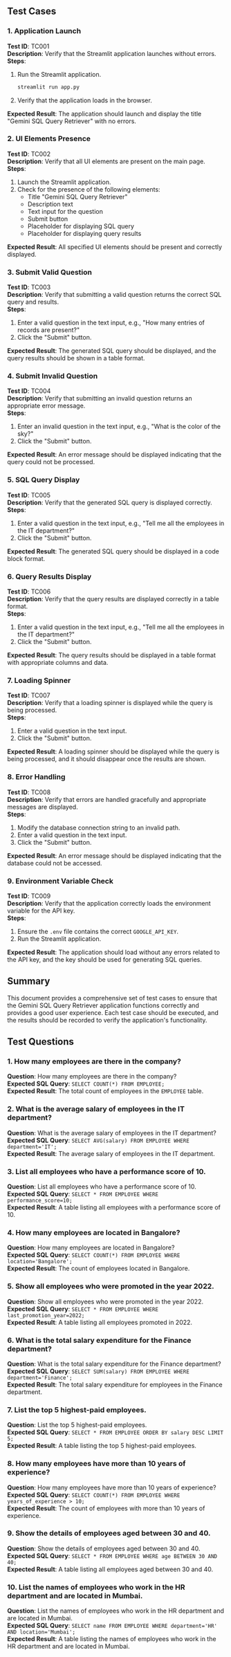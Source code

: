
## Test Cases

### 1. Application Launch
**Test ID**: TC001  
**Description**: Verify that the Streamlit application launches without errors.  
**Steps**:
1. Run the Streamlit application.
   ```sh
   streamlit run app.py
   ```
2. Verify that the application loads in the browser.

**Expected Result**: The application should launch and display the title "Gemini SQL Query Retriever" with no errors.

### 2. UI Elements Presence
**Test ID**: TC002  
**Description**: Verify that all UI elements are present on the main page.  
**Steps**:
1. Launch the Streamlit application.
2. Check for the presence of the following elements:
   - Title "Gemini SQL Query Retriever"
   - Description text
   - Text input for the question
   - Submit button
   - Placeholder for displaying SQL query
   - Placeholder for displaying query results

**Expected Result**: All specified UI elements should be present and correctly displayed.

### 3. Submit Valid Question
**Test ID**: TC003  
**Description**: Verify that submitting a valid question returns the correct SQL query and results.  
**Steps**:
1. Enter a valid question in the text input, e.g., "How many entries of records are present?"
2. Click the "Submit" button.

**Expected Result**: The generated SQL query should be displayed, and the query results should be shown in a table format.

### 4. Submit Invalid Question
**Test ID**: TC004  
**Description**: Verify that submitting an invalid question returns an appropriate error message.  
**Steps**:
1. Enter an invalid question in the text input, e.g., "What is the color of the sky?"
2. Click the "Submit" button.

**Expected Result**: An error message should be displayed indicating that the query could not be processed.

### 5. SQL Query Display
**Test ID**: TC005  
**Description**: Verify that the generated SQL query is displayed correctly.  
**Steps**:
1. Enter a valid question in the text input, e.g., "Tell me all the employees in the IT department?"
2. Click the "Submit" button.

**Expected Result**: The generated SQL query should be displayed in a code block format.

### 6. Query Results Display
**Test ID**: TC006  
**Description**: Verify that the query results are displayed correctly in a table format.  
**Steps**:
1. Enter a valid question in the text input, e.g., "Tell me all the employees in the IT department?"
2. Click the "Submit" button.

**Expected Result**: The query results should be displayed in a table format with appropriate columns and data.

### 7. Loading Spinner
**Test ID**: TC007  
**Description**: Verify that a loading spinner is displayed while the query is being processed.  
**Steps**:
1. Enter a valid question in the text input.
2. Click the "Submit" button.

**Expected Result**: A loading spinner should be displayed while the query is being processed, and it should disappear once the results are shown.

### 8. Error Handling
**Test ID**: TC008  
**Description**: Verify that errors are handled gracefully and appropriate messages are displayed.  
**Steps**:
1. Modify the database connection string to an invalid path.
2. Enter a valid question in the text input.
3. Click the "Submit" button.

**Expected Result**: An error message should be displayed indicating that the database could not be accessed.

### 9. Environment Variable Check
**Test ID**: TC009  
**Description**: Verify that the application correctly loads the environment variable for the API key.  
**Steps**:
1. Ensure the `.env` file contains the correct `GOOGLE_API_KEY`.
2. Run the Streamlit application.

**Expected Result**: The application should load without any errors related to the API key, and the key should be used for generating SQL queries.

## Summary
This document provides a comprehensive set of test cases to ensure that the Gemini SQL Query Retriever application functions correctly and provides a good user experience. Each test case should be executed, and the results should be recorded to verify the application's functionality.


## Test Questions

### 1. How many employees are there in the company?
**Question**: How many employees are there in the company?  
**Expected SQL Query**: `SELECT COUNT(*) FROM EMPLOYEE;`  
**Expected Result**: The total count of employees in the `EMPLOYEE` table.

### 2. What is the average salary of employees in the IT department?
**Question**: What is the average salary of employees in the IT department?  
**Expected SQL Query**: `SELECT AVG(salary) FROM EMPLOYEE WHERE department='IT';`  
**Expected Result**: The average salary of employees in the IT department.

### 3. List all employees who have a performance score of 10.
**Question**: List all employees who have a performance score of 10.  
**Expected SQL Query**: `SELECT * FROM EMPLOYEE WHERE performance_score=10;`  
**Expected Result**: A table listing all employees with a performance score of 10.

### 4. How many employees are located in Bangalore?
**Question**: How many employees are located in Bangalore?  
**Expected SQL Query**: `SELECT COUNT(*) FROM EMPLOYEE WHERE location='Bangalore';`  
**Expected Result**: The count of employees located in Bangalore.

### 5. Show all employees who were promoted in the year 2022.
**Question**: Show all employees who were promoted in the year 2022.  
**Expected SQL Query**: `SELECT * FROM EMPLOYEE WHERE last_promotion_year=2022;`  
**Expected Result**: A table listing all employees promoted in 2022.

### 6. What is the total salary expenditure for the Finance department?
**Question**: What is the total salary expenditure for the Finance department?  
**Expected SQL Query**: `SELECT SUM(salary) FROM EMPLOYEE WHERE department='Finance';`  
**Expected Result**: The total salary expenditure for employees in the Finance department.

### 7. List the top 5 highest-paid employees.
**Question**: List the top 5 highest-paid employees.  
**Expected SQL Query**: `SELECT * FROM EMPLOYEE ORDER BY salary DESC LIMIT 5;`  
**Expected Result**: A table listing the top 5 highest-paid employees.

### 8. How many employees have more than 10 years of experience?
**Question**: How many employees have more than 10 years of experience?  
**Expected SQL Query**: `SELECT COUNT(*) FROM EMPLOYEE WHERE years_of_experience > 10;`  
**Expected Result**: The count of employees with more than 10 years of experience.

### 9. Show the details of employees aged between 30 and 40.
**Question**: Show the details of employees aged between 30 and 40.  
**Expected SQL Query**: `SELECT * FROM EMPLOYEE WHERE age BETWEEN 30 AND 40;`  
**Expected Result**: A table listing all employees aged between 30 and 40.

### 10. List the names of employees who work in the HR department and are located in Mumbai.
**Question**: List the names of employees who work in the HR department and are located in Mumbai.  
**Expected SQL Query**: `SELECT name FROM EMPLOYEE WHERE department='HR' AND location='Mumbai';`  
**Expected Result**: A table listing the names of employees who work in the HR department and are located in Mumbai.
